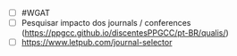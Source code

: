 - [ ] #WGAT 
- [ ] Pesquisar impacto dos journals / conferences (https://ppgcc.github.io/discentesPPGCC/pt-BR/qualis/)
- [ ] https://www.letpub.com/journal-selector